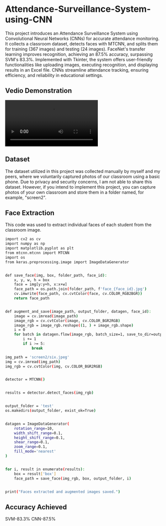 
# Attendance-Surveillance-System-using-CNN

This project introduces an Attendance Surveillance System using Convolutional Neural Networks (CNNs) for accurate attendance monitoring. It collects a classroom dataset, detects faces with MTCNN, and splits them for training (367 images) and testing (24 images). FaceNet's transfer learning improves recognition, achieving an 87.5% accuracy, surpassing SVM's 83.3%. Implemented with Tkinter, the system offers user-friendly functionalities like uploading images, executing recognition, and displaying results in an Excel file. CNNs streamline attendance tracking, ensuring efficiency, and reliability in educational settings.


## Vedio Demonstration

<video controls>
    <source src="results.mp4" type="video/mp4">
</video>

## Dataset

The dataset utilized in this project was collected manually by myself and my peers, where we voluntarily captured photos of our classroom using a basic phone. Due to privacy and security concerns, I am not able to share this dataset. However, if you intend to implement this project, you can capture photos of your own classroom and store them in a folder named, for example, "screen2".
## Face Extraction

This code was used to extract individual faces of each student from the classroom image.

```bash
import cv2 as cv
import numpy as np
import matplotlib.pyplot as plt
from mtcnn.mtcnn import MTCNN
import os
from keras.preprocessing.image import ImageDataGenerator


def save_face(img, box, folder_path, face_id):
    x, y, w, h = box
    face = img[y:y+h, x:x+w]
    face_path = os.path.join(folder_path, f'face_{face_id}.jpg')
    cv.imwrite(face_path, cv.cvtColor(face, cv.COLOR_RGB2BGR))
    return face_path


def augment_and_save(image_path, output_folder, datagen, face_id):
    image = cv.imread(image_path)
    image_rgb = cv.cvtColor(image, cv.COLOR_BGR2RGB) 
    image_rgb = image_rgb.reshape((1, ) + image_rgb.shape)
    i = 0
    for batch in datagen.flow(image_rgb, batch_size=1, save_to_dir=output_folder, save_prefix=f'face_{face_id}_aug', save_format='jpg'):
        i += 1
        if i >= 5:  
            break

img_path = 'screen2/six.jpeg'
img = cv.imread(img_path)
img_rgb = cv.cvtColor(img, cv.COLOR_BGR2RGB)


detector = MTCNN()


results = detector.detect_faces(img_rgb)


output_folder = 'test'
os.makedirs(output_folder, exist_ok=True)


datagen = ImageDataGenerator(
    rotation_range=10,
    width_shift_range=0.1,
    height_shift_range=0.1,
    shear_range=0.1,
    zoom_range=0.1,
    fill_mode='nearest'
)


for i, result in enumerate(results):
    box = result['box']
    face_path = save_face(img_rgb, box, output_folder, i)


print("Faces extracted and augmented images saved.")

```
## Accuracy Achieved

SVM-83.3%
CNN-87.5%
